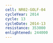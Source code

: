 ```yaml
---
cell: NR02-GOLF-04
cycleYear: 2014
cycle: 13
cycleDate: 2014-13
resistance: 353000
enlightened: 244000
---
```

